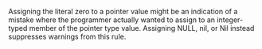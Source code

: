 Assigning the literal zero to a pointer value might be an indication of a mistake where the programmer actually wanted to assign to an integer-typed member of the pointer type value. Assigning NULL, nil, or Nil instead suppresses warnings from this rule.
